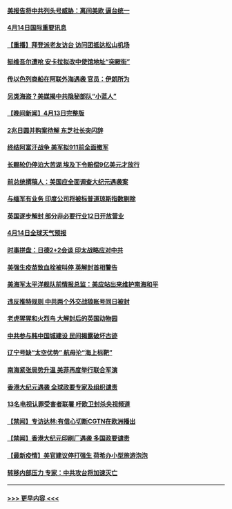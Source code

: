 #### [美报告将中共列头号威胁：离间美欧 逼台统一](../pages/prog202/a103095875.md?t=04141852) 
#### [4月14日国际重要讯息](../pages/prog202/a103095817.md?t=04141852) 
#### [【重播】拜登派老友访台 访问团抵达松山机场](../pages/prog202/a103095812.md?t=04141852) 
#### [挺维吾尔遭呛 安卡拉拟改中使馆地址“突厥街”](../pages/prog202/a103095720.md?t=04141852) 
#### [传以色列商船在阿联外海遇袭 官员：伊朗所为](../pages/prog202/a103095691.md?t=04141852) 
#### [另类海盗？美媒揭中共隐秘部队“小蓝人”](../pages/prog202/a103095637.md?t=04141852) 
#### [【晚间新闻】4月13日完整版](../pages/prog202/a103095664.md?t=04141852) 
#### [2兆日圆并购案待解 东芝社长突闪辞](../pages/prog202/a103095658.md?t=04141852) 
#### [终结阿富汗战争 美军拟911前全面撤军](../pages/prog202/a103095629.md?t=04141852) 
#### [长赐轮仍停泊大苦湖 埃及下令赔偿9亿美元才放行](../pages/prog202/a103095620.md?t=04141852) 
#### [前总统撰稿人：美国应全面调查大纪元遇袭案](../pages/prog202/a103095616.md?t=04141852) 
#### [与缅军有业务 印度公司将被标普道琼斯指数剔除](../pages/prog202/a103095170.md?t=04141852) 
#### [英国逐步解封 部分非必要行业12日开放营业](../pages/prog202/a103095466.md?t=04141852) 
#### [4月14日全球天气预报](../pages/prog202/a103095504.md?t=04141852) 
#### [时事拼盘：日德2+2会谈 印太战略应对中共](../pages/prog202/a103095501.md?t=04141852) 
#### [美强生疫苗致血栓被叫停 英解封首相警告](../pages/prog202/a103095510.md?t=04141852) 
#### [美海军太平洋舰队前情报总监：美应站出来维护南海和平](../pages/prog202/a103095484.md?t=04141852) 
#### [违反推特规则 中共两个外交战狼账号同日被封](../pages/prog202/a103095427.md?t=04141852) 
#### [老虎猩猩和火烈鸟 大解封后的英国动物园](../pages/prog202/a103095452.md?t=04141852) 
#### [中共参与韩中国城建设 民间揭露破坏古迹](../pages/prog202/a103095415.md?t=04141852) 
#### [辽宁号缺“太空优势” 航母沦“海上标靶”](../pages/prog202/a103094604.md?t=04141852) 
#### [南海紧张局势升温 美菲再度举行联合军演](../pages/prog202/a103094707.md?t=04141852) 
#### [香港大纪元遇袭 全球政要专家及组织谴责](../pages/prog202/a103095382.md?t=04141852) 
#### [13名电视认罪受害者联署 吁欧卫封杀央视频道](../pages/prog202/a103095254.md?t=04141852) 
#### [【禁闻】专访达林:有信心切断CGTN在欧洲播出](../pages/prog202/a103095320.md?t=04141852) 
#### [【禁闻】香港大纪元印刷厂遇袭 多国政要谴责](../pages/prog202/a103095300.md?t=04141852) 
#### [【最新疫情】美官建议停打强生 荷希办小型旅游泡泡](../pages/prog202/a103095293.md?t=04141852) 
#### [转移内部压力 专家：中共攻台将加速灭亡](../pages/prog202/a103095287.md?t=04141852) 

----
#### [ >>> 更早内容 <<< ](../indexes/prog202-earlier.md)
